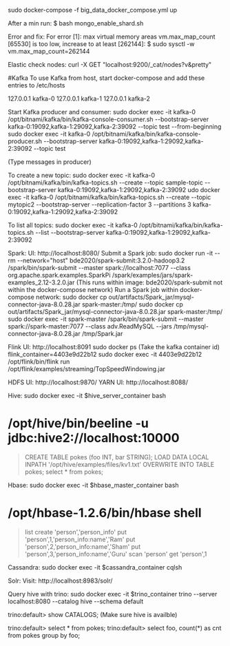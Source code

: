sudo docker-compose -f big_data_docker_compose.yml up

After a min run:
$ bash mongo_enable_shard.sh


Error and fix:
  For error [1]: max virtual memory areas vm.max_map_count [65530] is too low, increase to at least [262144]:
    $ sudo sysctl -w vm.max_map_count=262144


Elastic check nodes:
curl -X GET "localhost:9200/_cat/nodes?v&pretty"


#Kafka
To use Kafka from host, start docker-compose and add these entries to /etc/hosts

127.0.0.1 kafka-0
127.0.0.1 kafka-1
127.0.0.1 kafka-2


Start Kafka producer and consumer:
sudo docker exec -it kafka-0 /opt/bitnami/kafka/bin/kafka-console-consumer.sh --bootstrap-server kafka-0:19092,kafka-1:29092,kafka-2:39092 --topic test --from-beginning
sudo docker exec -it kafka-0 /opt/bitnami/kafka/bin/kafka-console-producer.sh --bootstrap-server kafka-0:19092,kafka-1:29092,kafka-2:39092 --topic test

(Type messages in producer)

To create a new topic:
sudo docker exec -it kafka-0 /opt/bitnami/kafka/bin/kafka-topics.sh --create --topic sample-topic --bootstrap-server kafka-0:19092,kafka-1:29092,kafka-2:39092
udo docker exec -it kafka-0 /opt/bitnami/kafka/bin/kafka-topics.sh --create --topic mytopic2 --bootstrap-server --replication-factor 3 --partitions 3 kafka-0:19092,kafka-1:29092,kafka-2:39092

To list all topics:
sudo docker exec -it kafka-0 /opt/bitnami/kafka/bin/kafka-topics.sh --list --bootstrap-server kafka-0:19092,kafka-1:29092,kafka-2:39092

Spark:
UI: http://localhost:8080/
Submit a Spark job:
sudo docker run -it --rm --network="host" bde2020/spark-submit:3.2.0-hadoop3.2 /spark/bin/spark-submit --master spark://localhost:7077 --class org.apache.spark.examples.SparkPi /spark/examples/jars/spark-examples_2.12-3.2.0.jar		(This runs within image: bde2020/spark-submit not within the docker-compose network)
Run a Spark job within docker-compose network:
sudo docker cp out/artifacts/Spark_jar/mysql-connector-java-8.0.28.jar spark-master:/tmp/
sudo docker cp out/artifacts/Spark_jar/mysql-connector-java-8.0.28.jar spark-master:/tmp/
sudo docker exec -it spark-master /spark/bin/spark-submit --master spark://spark-master:7077 --class adv.ReadMySQL --jars /tmp/mysql-connector-java-8.0.28.jar /tmp/Spark.jar



Flink UI: http://localhost:8091
sudo docker ps (Take the kafka container id)
flink_container=4403e9d22b12
sudo docker exec -it 4403e9d22b12 /opt/flink/bin/flink run /opt/flink/examples/streaming/TopSpeedWindowing.jar


HDFS UI: http://localhost:9870/
YARN UI: http://localhost:8088/



Hive:
sudo docker exec -it $hive_server_container bash
# /opt/hive/bin/beeline -u jdbc:hive2://localhost:10000
> CREATE TABLE pokes (foo INT, bar STRING);
> LOAD DATA LOCAL INPATH '/opt/hive/examples/files/kv1.txt' OVERWRITE INTO TABLE pokes;
> select * from pokes;


Hbase:
sudo docker exec -it $hbase_master_container bash
# /opt/hbase-1.2.6/bin/hbase shell
> list
> create 'person','person_info'
> put 'person',1,'person_info:name','Ram'
> put 'person',2,'person_info:name','Sham'
> put 'person',3,'person_info:name','Guru'
> scan 'person'
> get 'person',1



Cassandra:
sudo docker exec -it $cassandra_container cqlsh


Solr:
Visit: http://localhost:8983/solr/



Query hive with trino:
sudo docker exec -it $trino_container trino --server localhost:8080 --catalog hive --schema default

trino:default> show CATALOGS;		(Make sure hive is availble)

trino:default> select * from pokes;
trino:default> select foo, count(*) as cnt from pokes group by foo;

